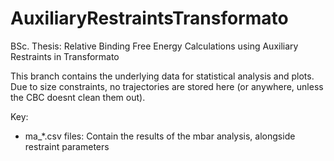 # AuxiliaryRestraintsTransformato
BSc. Thesis: Relative Binding Free Energy Calculations using Auxiliary Restraints in Transformato

This branch contains the underlying data for statistical analysis and plots. Due to size constraints, no trajectories are stored here (or anywhere, unless the CBC doesnt clean them out).

Key:

- ma_\*.csv files: Contain the results of the mbar analysis, alongside restraint parameters
